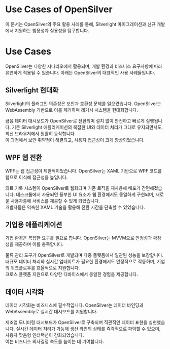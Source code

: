 # Use Cases of OpenSilver  
이 문서는 OpenSilver의 주요 활용 사례를 통해, Silverlight 마이그레이션과 신규 개발에서 지원하는 범용성과 실용성을 탐구합니다.

# Use Cases  
OpenSilver는 다양한 시나리오에서 활용되며, 개발 환경과 비즈니스 요구사항에 따라 유연하게 적용될 수 있습니다. 아래는 OpenSilver의 대표적인 사용 사례들입니다.

## Silverlight 현대화  
Silverlight의 플러그인 의존성은 보안과 호환성 문제를 일으켰습니다. OpenSilver는 WebAssembly 기반으로 이를 제거하며 레거시 시스템을 현대화합니다.  

금융 데이터 대시보드가 OpenSilver로 전환되며 설치 없이 안전하고 빠르게 실행됩니다. 기존 Silverlight 애플리케이션의 복잡한 UI와 데이터 처리가 그대로 유지되면서도, 최신 브라우저에서 원활히 동작합니다.  
이 과정에서 보안 취약점이 해결되고, 사용자 접근성이 크게 향상되었습니다.

## WPF 웹 전환  
WPF는 웹 접근성이 제한적이었습니다. OpenSilver는 XAML 기반으로 WPF 코드를 웹으로 이식해 접근성을 높입니다.  

의료 기록 시스템이 OpenSilver로 웹화되며 기존 로직을 재사용해 배포가 간편해졌습니다. 데스크톱에서 사용되던 풍부한 UI 요소가 웹 환경에서도 동일하게 구현되며, 새로운 사용자층에 서비스를 제공할 수 있게 되었습니다.  
개발자들은 익숙한 XAML 기술을 활용해 전환 시간을 단축할 수 있었습니다.

## 기업용 애플리케이션  
기업 환경은 복잡한 요구를 필요로 합니다. OpenSilver는 MVVM으로 안정성과 확장성을 제공하며 이를 충족합니다.  

물류 관리 도구가 OpenSilver로 개발되며 다중 플랫폼에서 일관된 성능을 보장합니다. 대규모 데이터 처리와 실시간 업데이트가 필요한 환경에서도 안정적으로 작동하며, 기업의 워크플로우를 효율적으로 지원합니다.  
크로스 플랫폼 지원으로 다양한 디바이스에서 동일한 경험을 제공합니다.

## 데이터 시각화  
데이터 시각화는 비즈니스에 필수적입니다. OpenSilver는 데이터 바인딩과 WebAssembly로 실시간 대시보드를 지원합니다.  

제조업 모니터링 대시보드가 OpenSilver로 구축되며 직관적인 데이터 표현을 실현했습니다. 실시간 데이터 처리가 가능해 생산 라인의 상태를 즉각적으로 파악할 수 있으며, 사용자 맞춤형 인터랙션이 강화되었습니다.  
이는 비즈니스 의사결정 속도를 높이는 데 기여합니다.